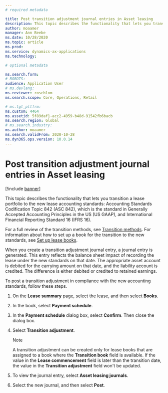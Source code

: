 ```yaml
---
# required metadata

title: Post transition adjustment journal entries in Asset leasing
description: This topic describes the functionality that lets you transition a lease portfolio to the new lease accounting standards, Accounting Standards Codification Topic 842 (ASC 842) and International Financial Reporting Standard 16 (IFRS 16).
author: moaamer
manager: Ann Beebe
ms.date: 10/28/2020
ms.topic: article
ms.prod: 
ms.service: dynamics-ax-applications
ms.technology: 

# optional metadata

ms.search.form: 
# ROBOTS: 
audience: Application User
# ms.devlang: 
ms.reviewer: roschlom
ms.search.scope: Core, Operations, Retail

# ms.tgt_pltfrm: 
ms.custom: 4464
ms.assetid: 5f89daf1-acc2-4959-b48d-91542fb6bacb
ms.search.region: Global
# ms.search.industry: 
ms.author: moaamer
ms.search.validFrom: 2020-10-28
ms.dyn365.ops.version: 10.0.14
---
```


# Post transition adjustment journal entries in Asset leasing

[!include [banner](../includes/banner.md)]

This topic describes the functionality that lets you transition a lease portfolio to the new lease accounting standards: Accounting Standards Codification Topic 842 (ASC 842), which is the standard in Generally Accepted Accounting Principles in the US (US GAAP), and International Financial Reporting Standard 16 (IFRS 16).

For a full review of the transition methods, see [Transition methods](transition-methods.md). For information about how to set up a book for the transition to the new standards, see [Set up lease books](set-up-lease-books.md).

When you create a transition adjustment journal entry, a journal entry is generated. This entry reflects the balance sheet impact of recording the lease under the new standards on that date. The appropriate asset account is debited for the carrying amount on that date, and the liability account is credited. The difference is either debited or credited to retained earnings.

To post a transition adjustment in compliance with the new accounting standards, follow these steps.

1. On the **Lease summary** page, select the lease, and then select **Books**.
2. In the book, select **Payment schedule**.
3. In the **Payment schedule** dialog box, select **Confirm**. Then close the dialog box.
4. Select **Transition adjustment**.

    > [!NOTE]
    > A transition adjustment can be created only for lease books that are assigned to a book where the **Transition book** field is available. If the value in the **Lease commencement** field is later than the transition date, the value in the **Transition adjustment** field won't be updated.

5. To view the journal entry, select **Asset leasing journals**.
6. Select the new journal, and then select **Post**.
